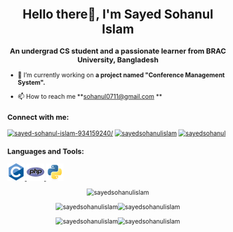 <h1 align="center">Hello there👋, I'm Sayed Sohanul Islam</h1>
<h3 align="center">An undergrad CS student and a passionate learner from BRAC University, Bangladesh</h3>

- 🔭 I’m currently working on **a project named "Conference Management System".**

- 📫 How to reach me **sohanul0711@gmail.com **

<h3 align="left">Connect with me:</h3>
<p align="left">
<a href="https://linkedin.com/in/sayed-sohanul-islam-934159240/" target="blank"><img align="center" src="https://raw.githubusercontent.com/rahuldkjain/github-profile-readme-generator/master/src/images/icons/Social/linked-in-alt.svg" alt="sayed-sohanul-islam-934159240/" height="30" width="40" /></a>
<a href="https://codeforces.com/profile/sayedsohanulislam" target="blank"><img align="center" src="https://raw.githubusercontent.com/rahuldkjain/github-profile-readme-generator/master/src/images/icons/Social/codeforces.svg" alt="sayedsohanulislam" height="30" width="40" /></a>
<a href="https://discord.gg/sayedsohanul" target="blank"><img align="center" src="https://raw.githubusercontent.com/rahuldkjain/github-profile-readme-generator/master/src/images/icons/Social/discord.svg" alt="sayedsohanul" height="30" width="40" /></a>
</p>

<h3 align="left">Languages and Tools:</h3>
<p align="left"> <a href="https://www.cprogramming.com/" target="_blank" rel="noreferrer"> <img src="https://raw.githubusercontent.com/devicons/devicon/master/icons/c/c-original.svg" alt="c" width="40" height="40"/> </a> <a href="https://www.php.net" target="_blank" rel="noreferrer"> <img src="https://raw.githubusercontent.com/devicons/devicon/master/icons/php/php-original.svg" alt="php" width="40" height="40"/> </a> <a href="https://www.python.org" target="_blank" rel="noreferrer"> <img src="https://raw.githubusercontent.com/devicons/devicon/master/icons/python/python-original.svg" alt="python" width="40" height="40"/> </a> </p>

<p align = "center"><img align="center" src="https://github-profile-summary-cards.vercel.app/api/cards/profile-details?username=sayedsohanulislam&theme=monokai" alt="sayedsohanulislam" /></p>
<p align = "center"><img align="center" src="https://github-profile-summary-cards.vercel.app/api/cards/repos-per-language?username=sayedsohanulislam&theme=monokai" alt="sayedsohanulislam" /><img align="center" src="https://github-profile-summary-cards.vercel.app/api/cards/most-commit-language?username=sayedsohanulislam&theme=monokai" alt="sayedsohanulislam" /></p>
<p align = "center"><img align="center" src="https://github-profile-summary-cards.vercel.app/api/cards/stats?username=sayedsohanulislam&theme=monokai" alt="sayedsohanulislam" /><img align="center" src="https://github-profile-summary-cards.vercel.app/api/cards/productive-time?username=sayedsohanulislam&theme=monokai" alt="sayedsohanulislam" /></p>

<!--
**sayedsohanulislam/sayedsohanulislam** is a ✨ _special_ ✨ repository because its `README.md` (this file) appears on your GitHub profile.

Template from: https://rahuldkjain.github.io/gh-profile-readme-generator/

Here are some ideas to get you started:

- 🔭 I’m currently working on ...
- 🌱 I’m currently learning ...
- 👯 I’m looking to collaborate on ...
- 🤔 I’m looking for help with ...
- 💬 Ask me about ...
- 📫 How to reach me: ...
- 😄 Pronouns: ...
- ⚡ Fun fact: ...
-->
